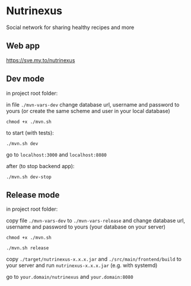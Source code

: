 # Nutrinexus
Social network for sharing healthy recipes and more

## Web app

https://sve.my.to/nutrinexus

## Dev mode

in project root folder:

in file `./mvn-vars-dev` change database url, username and password to yours (or create the same scheme and user in your local database)

`chmod +x ./mvn.sh`

to start (with tests):

`./mvn.sh dev`

go to `localhost:3000` and `localhost:8080`

after (to stop backend app):

`./mvn.sh dev-stop`

## Release mode

in project root folder:

copy file `./mvn-vars-dev` to `./mvn-vars-release` and change database url, username and password to yours (your database on your server)

`chmod +x ./mvn.sh`

`./mvn.sh release`

copy `./target/nutrinexus-x.x.x.jar` and `./src/main/frontend/build` to your server and run `nutrinexus-x.x.x.jar` (e.g. with systemd)

go to `your.domain/nutrinexus` and `your.domain:8080`
